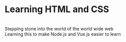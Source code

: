 <h1>Learning HTML and CSS</h1>
<br>Stepping stone into the world of the world wide web</br>
  Learning this to make Node.js and Vue.js easier to learn
